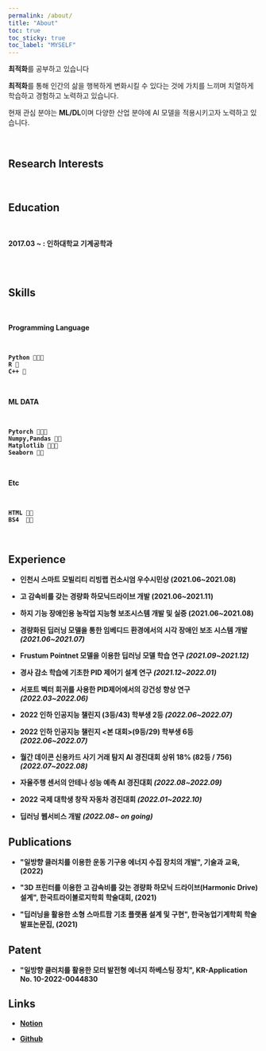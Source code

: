 ```yaml
---
permalink: /about/
title: "About"
toc: true
toc_sticky: true
toc_label: "MYSELF"
---
```


**최적화**를 공부하고 있습니다

**최적화**를 통해 인간의 삶을 행복하게 변화시킬 수 있다는 것에 가치를 느끼며 치열하게 학습하고 경험하고 노력하고 있습니다.

현재 관심 분야는 **ML/DL**이며 다양한 산업 분야에 AI 모델을 적용시키고자 노력하고 있습니다.

<br/>

## **Research Interests**

<br/>

## **Education**

<br/>

<b> 2017.03 ~ : 인하대학교 기계공학과 <b>

<br/>


<!--## **Work Experience** -->


<br/>


## **Skills**

<br/>

**Programming Language**

<br/>

    Python 💚💚💚
    R 💚
    C++ 💚
    
<br/>

**ML DATA**

<br/>
    
    Pytorch 💚💚💚
    Numpy,Pandas 💚💚
    Matplotlib 💚💚💚
    Seaborn 💚💚
    
<br/>

**Etc**

<br/>

    HTML 💚💚
    BS4  💚💚
    
<br/>
    

<!--## **Certifications** -->

  
## **Experience**
  

 -  인천시 스마트 모빌리티 리빙랩 컨소시엄 우수시민상 (2021.06~2021.08)
  

  
 -  고 감속비를 갖는 경량화 하모닉드라이브 개발 (2021.06~2021.11)
  
  

 - 하지 기능 장애인용 농작업 지능형 보조시스템 개발 및 실증 (2021.06~2021.08)
  

     
 - 경량화된 딥러닝 모델을 통한 임베디드 환경에서의 시각 장애인 보조 시스템 개발 *(2021.06~2021.07)*
  

  
 - Frustum Pointnet 모델을 이용한 딥러닝 모델 학습 연구 *(2021.09~2021.12)*
  

  
 - 경사 감소 학습에 기초한 PID 제어기 설계 연구 *(2021.12~2022.01)*
  
  
 - 서포트 벡터 회귀를 사용한 PID제어에서의 강건성 향상 연구 *(2022.03~2022.06)*
  
  
 - 2022 인하 인공지능 챌린지 (3등/43) 학부생 2등 *(2022.06~2022.07)*
  
  
 - 2022 인하 인공지능 챌린지 <본 대회>(9등/29) 학부생 6등 *(2022.06~2022.07)*
  
  
 - 월간 데이콘 신용카드 사기 거래 탐지 AI 경진대회 상위 18% (82등 / 756) *(2022.07~2022.08)*
  
  
 - 자율주행 센서의 안테나 성능 예측 AI 경진대회 *(2022.08~2022.09)*

  
 - 2022 국제 대학생 창작 자동차 경진대회 *(2022.01~2022.10)*
  
  
 - 딥러닝 웹서비스 개발 *(2022.08~ on going)*
  
  
## **Publications**
  
  - "일방향 클러치를 이용한 운동 기구용 에너지 수집 장치의 개발", 기술과 교육, (2022)

  - "3D 프린터를 이용한 고 감속비를 갖는 경량화 하모닉 드라이브(Harmonic Drive) 설계", 한국트라이볼로지학회 학술대회, (2021)

  - "딥러닝을 활용한 소형 스마트팜 기초 플랫폼 설계 및 구현", 한국농업기계학회 학술발표논문집, (2021) 
  
  

## **Patent**
  
  - "일방향 클러치를 활용한 모터 발전형 에너지 하베스팅 장치", KR-Application No. 10-2022-0044830
  
  

## Links
  
- [**Notion**](https://scratched-rayon-d71.notion.site/b0d17a08c46847aa868248582573b85e)
  
- [**Github**](https://github.com/cheon12)

    
    
